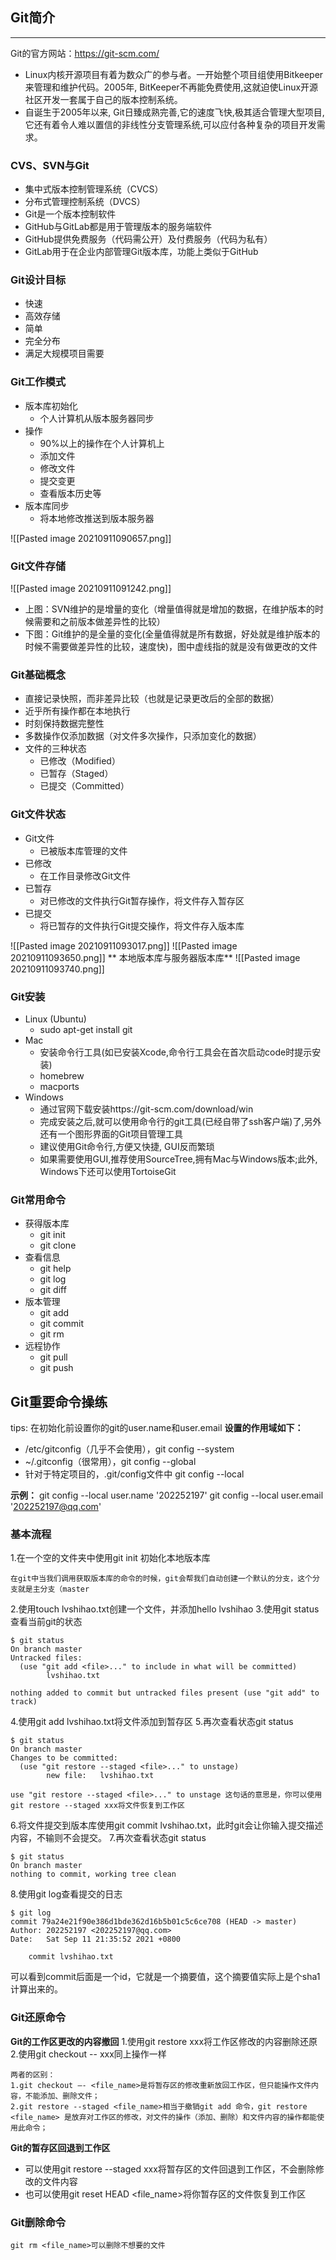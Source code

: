 ## Git简介
---
Git的官方网站：https://git-scm.com/

+ Linux内核开源项目有着为数众广的参与者。一开始整个项目组使用Bitkeeper来管理和维护代码。2005年, BitKeeper不再能免费使用,这就迫使Linux开源社区开发一套属于自己的版本控制系统。
+ 自诞生于2005年以来, Git日臻成熟完善,它的速度飞快,极其适合管理大型项目,它还有着令人难以置信的非线性分支管理系统,可以应付各种复杂的项目开发需求。

### CVS、SVN与Git
+ 集中式版本控制管理系统（CVCS）
+ 分布式管理控制系统（DVCS）
+ Git是一个版本控制软件
+ GitHub与GitLab都是用于管理版本的服务端软件
+ GitHub提供免费服务（代码需公开）及付费服务（代码为私有）
+ GitLab用于在企业内部管理Git版本库，功能上类似于GitHub
### Git设计目标
+ 快速
+ 高效存储
+ 简单
+ 完全分布
+ 满足大规模项目需要
### Git工作模式
+ 版本库初始化
	+ 个人计算机从版本服务器同步
+ 操作
	+ 90%以上的操作在个人计算机上
	+ 添加文件
	+ 修改文件
	+ 提交变更
	+ 查看版本历史等
+ 版本库同步
	+ 将本地修改推送到版本服务器

![[Pasted image 20210911090657.png]]

### Git文件存储
![[Pasted image 20210911091242.png]]
+ 上图：SVN维护的是增量的变化（增量值得就是增加的数据，在维护版本的时候需要和之前版本做差异性的比较）
+ 下图：Git维护的是全量的变化(全量值得就是所有数据，好处就是维护版本的时候不需要做差异性的比较，速度快)，图中虚线指的就是没有做更改的文件
### Git基础概念
+ 直接记录快照，而非差异比较（也就是记录更改后的全部的数据）
+ 近乎所有操作都在本地执行
+ 时刻保持数据完整性
+ 多数操作仅添加数据（对文件多次操作，只添加变化的数据）
+ 文件的三种状态
	+ 已修改（Modified）
	+ 已暂存（Staged）
	+ 已提交（Committed）
### Git文件状态
+ Git文件
	+ 已被版本库管理的文件
+ 已修改
	+ 在工作目录修改Git文件
+ 已暂存
	+ 对已修改的文件执行Git暂存操作，将文件存入暂存区
+ 已提交
	+ 将已暂存的文件执行Git提交操作，将文件存入版本库

![[Pasted image 20210911093017.png]]
![[Pasted image 20210911093650.png]]
** 本地版本库与服务器版本库**
![[Pasted image 20210911093740.png]]
### Git安装
+ Linux (Ubuntu)
	+ sudo apt-get install git
+ Mac
	+ 安装命令行工具(如已安装Xcode,命令行工具会在首次启动code时提示安装)
	+ homebrew
	+ macports
+ Windows
	+ 通过官网下载安装https://git-scm.com/download/win
	+ 完成安装之后,就可以使用命令行的git工具(已经自带了ssh客户端)了,另外还有一个图形界面的Git项目管理工具
	+ 建议使用Git命令行,方便又快捷, GUI反而繁琐
	+ 如果需要使用GUI,推荐使用SourceTree,拥有Mac与Windows版本;此外, Windows下还可以使用TortoiseGit

### Git常用命令
+ 获得版本库
	+ git init
	+ git clone
+ 查看信息
	+ git help
	+ git log
	+ git diff
+ 版本管理
	+ git add
	+ git commit
	+ git rm
+ 远程协作
	+ git pull
	+ git push
## Git重要命令操练
tips: 在初始化前设置你的git的user.name和user.email
**设置的作用域如下：**
+ /etc/gitconfig（几乎不会使用），git config --system
+ ~/.gitconfig（很常用），git config --global
+ 针对于特定项目的，.git/config文件中 git config --local

**示例：**
git config --local user.name '202252197'
git config --local user.email '202252197@qq.com'

### 基本流程
1.在一个空的文件夹中使用git init 初始化本地版本库
```
在git中当我们调用获取版本库的命令的时候，git会帮我们自动创建一个默认的分支，这个分支就是主分支（master
```
2.使用touch lvshihao.txt创建一个文件，并添加hello lvshihao
3.使用git status查看当前git的状态
```
$ git status
On branch master
Untracked files:
  (use "git add <file>..." to include in what will be committed)
        lvshihao.txt

nothing added to commit but untracked files present (use "git add" to track)
```
4.使用git add lvshihao.txt将文件添加到暂存区
5.再次查看状态git status
```
$ git status
On branch master
Changes to be committed:
  (use "git restore --staged <file>..." to unstage)
        new file:   lvshihao.txt

use "git restore --staged <file>..." to unstage 这句话的意思是，你可以使用git restore --staged xxx将文件恢复到工作区
```
6.将文件提交到版本库使用git commit lvshihao.txt，此时git会让你输入提交描述内容，不输则不会提交。
7.再次查看状态git status
```
$ git status
On branch master
nothing to commit, working tree clean
```
8.使用git log查看提交的日志
```
$ git log
commit 79a24e21f90e386d1bde362d16b5b01c5c6ce708 (HEAD -> master)
Author: 202252197 <202252197@qq.com>
Date:   Sat Sep 11 21:35:52 2021 +0800

    commit lvshihao.txt
```
可以看到commit后面是一个id，它就是一个摘要值，这个摘要值实际上是个sha1计算出来的。
### Git还原命令
**Git的工作区更改的内容撤回**
1.使用git restore xxx将工作区修改的内容删除还原
2.使用git checkout -- xxx同上操作一样
```
两者的区别：
1.git checkout –- <file_name>是将暂存区的修改重新放回工作区，但只能操作文件内容，不能添加、删除文件；
2.git restore --staged <file_name>相当于撤销git add 命令，git restore <file_name> 是放弃对工作区的修改，对文件的操作（添加、删除）和文件内容的操作都能使用此命令；
```
**Git的暂存区回退到工作区**
+ 可以使用git restore --staged xxx将暂存区的文件回退到工作区，不会删除修改的文件内容
+ 也可以使用git reset HEAD <file_name>将你暂存区的文件恢复到工作区
### Git删除命令
```
git rm <file_name>可以删除不想要的文件

```